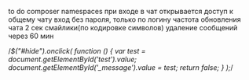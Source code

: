 to do
composer
namespaces
при входе в чат открывается доступ к общему чату
вход без пароля, только по логину
частота обновления чата 2 сек
смайлики(по кодировке символов)
удаление сообщений через 60 мин

/*$("#hide").onclick(
            function () {
                var test = document.getElementById('test').value;
                document.getElementById('_message').value = test;
                return false;
            }
        );*/
